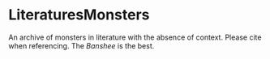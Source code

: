 # LiteraturesMonsters
  An archive of monsters in literature with the absence of context.
  Please cite when referencing.
  The *Banshee* is the best.

